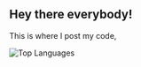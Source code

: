 ## Hey there everybody!
This is where I post my code,

![Top Languages](https://github-readme-stats-gray-eight-32.vercel.app/api/top-langs/?username=nightcycle&layout=compact,github-readme-stats)
<!--
**nightcycle/nightcycle** is a ✨ _special_ ✨ repository because its `README.md` (this file) appears on your GitHub profile.

Here are some ideas to get you started:

- 🔭 I’m currently working on ...
- 🌱 I’m currently learning ...
- 👯 I’m looking to collaborate on ...
- 🤔 I’m looking for help with ...
- 💬 Ask me about ...
- 📫 How to reach me: ...
- 😄 Pronouns: ...
- ⚡ Fun fact: ...
-->
